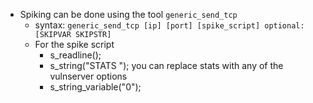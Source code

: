 - Spiking can be done using the tool `generic_send_tcp`
	- syntax: `generic_send_tcp [ip] [port] [spike_script] optional:[SKIPVAR SKIPSTR]`
	- For the spike script
		- s_readline();
		- s_string("STATS "); you can replace stats with any of the vulnserver options
		- s_string_variable("0");